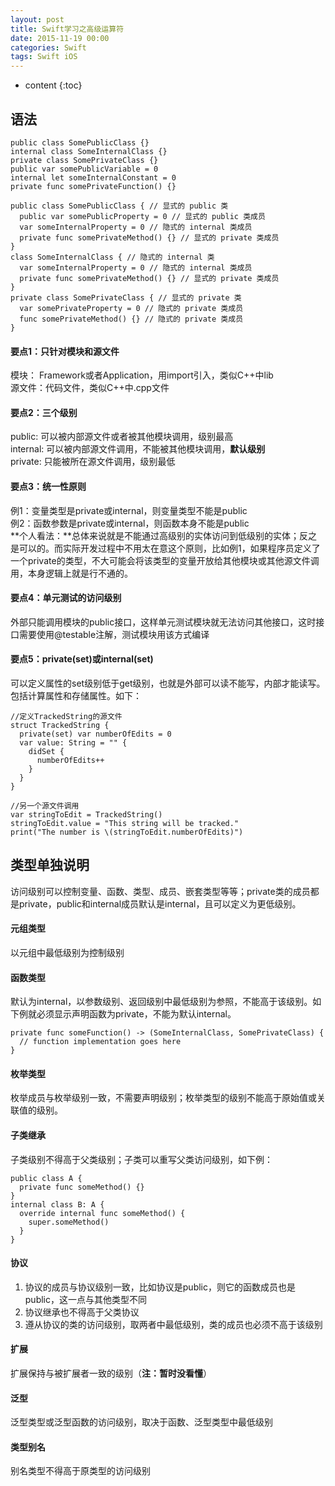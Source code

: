 ```yaml
---
layout: post
title: Swift学习之高级运算符
date: 2015-11-19 00:00
categories: Swift
tags: Swift iOS
---
```


* content
{:toc}

## 语法
 
	public class SomePublicClass {}
	internal class SomeInternalClass {}
	private class SomePrivateClass {}
	public var somePublicVariable = 0
	internal let someInternalConstant = 0
	private func somePrivateFunction() {}

	public class SomePublicClass { // 显式的 public 类
	  public var somePublicProperty = 0 // 显式的 public 类成员
	  var someInternalProperty = 0 // 隐式的 internal 类成员
	  private func somePrivateMethod() {} // 显式的 private 类成员
	}
	class SomeInternalClass { // 隐式的 internal 类
	  var someInternalProperty = 0 // 隐式的 internal 类成员
	  private func somePrivateMethod() {} // 显式的 private 类成员
	}
	private class SomePrivateClass { // 显式的 private 类
	  var somePrivateProperty = 0 // 隐式的 private 类成员
	  func somePrivateMethod() {} // 隐式的 private 类成员
	}

#### 要点1：只针对模块和源文件  
模块： Framework或者Application，用import引入，类似C++中lib  
源文件：代码文件，类似C++中.cpp文件  

#### 要点2：三个级别  
public: 可以被内部源文件或者被其他模块调用，级别最高  
internal: 可以被内部源文件调用，不能被其他模块调用，**默认级别**    
private: 只能被所在源文件调用，级别最低

#### 要点3：统一性原则  
例1：变量类型是private或internal，则变量类型不能是public  
例2：函数参数是private或internal，则函数本身不能是public  
**个人看法：**总体来说就是不能通过高级别的实体访问到低级别的实体；反之是可以的。而实际开发过程中不用太在意这个原则，比如例1，如果程序员定义了一个private的类型，不大可能会将该类型的变量开放给其他模块或其他源文件调用，本身逻辑上就是行不通的。  

#### 要点4：单元测试的访问级别  
外部只能调用模块的public接口，这样单元测试模块就无法访问其他接口，这时接口需要使用@testable注解，测试模块用该方式编译

#### 要点5：private(set)或internal(set)
可以定义属性的set级别低于get级别，也就是外部可以读不能写，内部才能读写。包括计算属性和存储属性。如下：

	//定义TrackedString的源文件
	struct TrackedString {
	  private(set) var numberOfEdits = 0
	  var value: String = "" {
	    didSet {
	      numberOfEdits++
	    }
	  }
	}

	//另一个源文件调用
	var stringToEdit = TrackedString()
	stringToEdit.value = "This string will be tracked."
	print("The number is \(stringToEdit.numberOfEdits)")

## 类型单独说明

访问级别可以控制变量、函数、类型、成员、嵌套类型等等；private类的成员都是private，public和internal成员默认是internal，且可以定义为更低级别。

#### 元组类型 
以元组中最低级别为控制级别  

#### 函数类型
默认为internal，以参数级别、返回级别中最低级别为参照，不能高于该级别。如下例就必须显示声明函数为private，不能为默认internal。

	private func someFunction() -> (SomeInternalClass, SomePrivateClass) {
	  // function implementation goes here
	}

#### 枚举类型
枚举成员与枚举级别一致，不需要声明级别；枚举类型的级别不能高于原始值或关联值的级别。

#### 子类继承
子类级别不得高于父类级别；子类可以重写父类访问级别，如下例：

	public class A {
	  private func someMethod() {}
	}
	internal class B: A {
	  override internal func someMethod() {
	    super.someMethod()
	  }
	}

#### 协议
1.  协议的成员与协议级别一致，比如协议是public，则它的函数成员也是public，这一点与其他类型不同  
2.  协议继承也不得高于父类协议  
3.  遵从协议的类的访问级别，取两者中最低级别，类的成员也必须不高于该级别  

#### 扩展
扩展保持与被扩展者一致的级别（**注：暂时没看懂**）

#### 泛型
泛型类型或泛型函数的访问级别，取决于函数、泛型类型中最低级别

#### 类型别名
别名类型不得高于原类型的访问级别